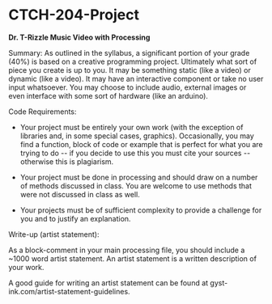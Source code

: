 # CTCH-204-Project

**Dr. T-Rizzle Music Video with Processing**

Summary:
As outlined in the syllabus, a significant portion of your grade (40%) is based on a creative programming project. Ultimately what sort of piece you create is up to 
you. It may be something static (like a video) or dynamic (like a video). It may have an interactive component or take no user input whatsoever. You may choose to include audio, external images or even interface with some sort of hardware (like an arduino).

Code Requirements:

 - Your project must be entirely your own work (with the exception of libraries and, in some special cases, graphics). Occasionally, you may find a function, block of code or example that is perfect for what you are trying to do -- if you decide to use this you must cite your sources -- otherwise this is plagiarism. 

- Your project must be done in processing and should draw on a number of methods discussed in class. You are welcome to use methods that were not discussed in class as well. 

- Your projects must be of sufficient complexity to provide a challenge for you and to justify an explanation. 

Write-up (artist statement):

As a block-comment in your main processing file, you should include a ~1000 word artist statement. An artist statement is a written description of your work. 

A good guide for writing an artist statement can be found at gyst-ink.com/artist-statement-guidelines. 
